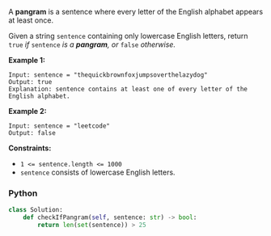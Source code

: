 A  **pangram**  is a sentence where every letter of the English alphabet appears at least once.

Given a string  `sentence`  containing only lowercase English letters, return  `true` _if_ `sentence` _is a  **pangram**, or_ `false` _otherwise._

**Example 1:**
```
Input: sentence = "thequickbrownfoxjumpsoverthelazydog"
Output: true
Explanation: sentence contains at least one of every letter of the English alphabet.
```

**Example 2:**
```
Input: sentence = "leetcode"
Output: false
```

**Constraints:**

-   `1 <= sentence.length <= 1000`
-   `sentence`  consists of lowercase English letters.


### Python
```python
class Solution:
    def checkIfPangram(self, sentence: str) -> bool:
        return len(set(sentence)) > 25
```